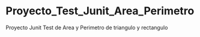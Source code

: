 # Proyecto_Test_Junit_Area_Perimetro
Proyecto Junit Test de Area y Perimetro de triangulo y rectangulo
